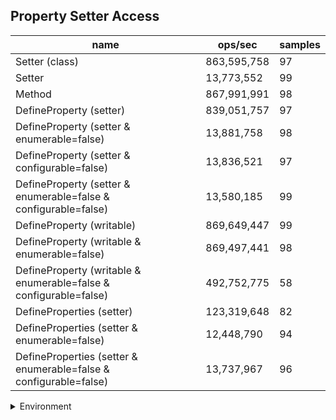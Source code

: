 ## Property Setter Access

|name|ops/sec|samples|
|-|-|-|
|Setter (class)|863,595,758|97|
|Setter|13,773,552|99|
|Method|867,991,991|98|
|DefineProperty (setter)|839,051,757|97|
|DefineProperty (setter & enumerable=false)|13,881,758|98|
|DefineProperty (setter & configurable=false)|13,836,521|97|
|DefineProperty (setter & enumerable=false & configurable=false)|13,580,185|99|
|DefineProperty (writable)|869,649,447|99|
|DefineProperty (writable & enumerable=false)|869,497,441|98|
|DefineProperty (writable & enumerable=false & configurable=false)|492,752,775|58|
|DefineProperties (setter)|123,319,648|82|
|DefineProperties (setter & enumerable=false)|12,448,790|94|
|DefineProperties (setter & enumerable=false & configurable=false)|13,737,967|96|


<details>
<summary>Environment</summary>

* __Machine:__ linux x64 | 4 vCPUs | 15.2GB Mem
* __Run:__ Sat May 04 2024 00:07:09 GMT+0000 (Coordinated Universal Time)
</details>

<!--
{"environment":{"platform":"linux","arch":"x64","cpus":4,"totalMemory":15.245216369628906},"benchmarks":[{"name":"Setter (class)","opsSec":863595757.6389309,"samples":8},{"name":"Setter","opsSec":13773552.10516731,"samples":6},{"name":"Method","opsSec":867991991.1950066,"samples":7},{"name":"DefineProperty (setter)","opsSec":839051756.8643948,"samples":6},{"name":"DefineProperty (setter & enumerable=false)","opsSec":13881757.675595354,"samples":7},{"name":"DefineProperty (setter & configurable=false)","opsSec":13836521.020324977,"samples":6},{"name":"DefineProperty (setter & enumerable=false & configurable=false)","opsSec":13580184.98988669,"samples":6},{"name":"DefineProperty (writable)","opsSec":869649447.4058065,"samples":7},{"name":"DefineProperty (writable & enumerable=false)","opsSec":869497441.228001,"samples":5},{"name":"DefineProperty (writable & enumerable=false & configurable=false)","opsSec":492752775.4541219,"samples":6},{"name":"DefineProperties (setter)","opsSec":123319647.76218943,"samples":6},{"name":"DefineProperties (setter & enumerable=false)","opsSec":12448789.696527982,"samples":4},{"name":"DefineProperties (setter & enumerable=false & configurable=false)","opsSec":13737966.59540369,"samples":6}]}-->
